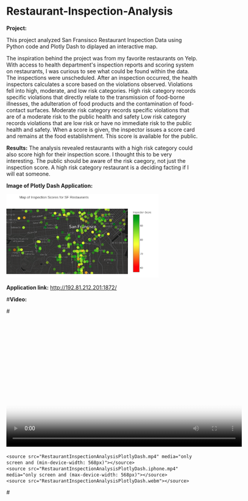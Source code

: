# Restaurant-Inspection-Analysis
**Project:** 

This project analyzed San Fransisco Restaurant Inspection Data using Python code and Plotly Dash to diplayed an interactive map. 

The inspiration behind the project was from my favorite restaurants on Yelp. With access to health department's inspection reports and scoring system on restaurants, I was curious to see what could be found within the data. The inspections were unscheduled. After an inspection occurred, the health inspectors calculates a score based on the violations observed. Violations fell into high, moderate, and low risk categories. High risk category records specific violations that directly relate to the transmission of food-borne illnesses, the adulteration of food products and the contamination of food-contact surfaces. Moderate risk category records specific violations that are of a moderate risk to the public health and safety Low risk category records violations that are low risk or have no immediate risk to the public health and safety. When a score is given, the inspector issues a score card and remains at the food establishment. This score is available for the public.

**Results:**
The analysis revealed restaurants with a high risk category could also score high for their inspection score. I thought this to be very interesting. The public should be aware of the risk caegory, not just the inspection score. A high risk category restaurant is a deciding facting if I will eat someone.   

**Image of Plotly Dash Application:**

<img src="Restaurant.png" width="400">

**Application link:**
http://192.81.212.201:1872/

#**Video:**

#<video poster="Restaurant Inspection Analysis Plotly Dash.jpg" width="618" height="347" controls preload></video>

    <source src="RestaurantInspectionAnalysisPlotlyDash.mp4" media="only screen and (min-device-width: 568px)"></source> 
    <source src="RestaurantInspectionAnalysisPlotlyDash.iphone.mp4" media="only screen and (max-device-width: 568px)"></source> 
    <source src="RestaurantInspectionAnalysisPlotlyDash.webm"></source> 
#</video>

 
